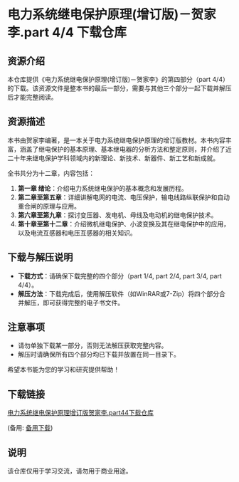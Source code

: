 # 电力系统继电保护原理(增订版)－贺家李.part 4/4 下载仓库

## 资源介绍

本仓库提供《电力系统继电保护原理(增订版)－贺家李》的第四部分（part 4/4）的下载。该资源文件是整本书的最后一部分，需要与其他三个部分一起下载并解压后才能完整阅读。

## 资源描述

本书由贺家李编著，是一本关于电力系统继电保护原理的增订版教材。本书内容丰富，涵盖了继电保护的基本原理、基本继电器的分析方法和整定原则，并介绍了近二十年来继电保护学科领域内的新理论、新技术、新器件、新工艺和新成就。

全书共分为十二章，内容包括：

1. **第一章 绪论**：介绍电力系统继电保护的基本概念和发展历程。
2. **第二章至第五章**：详细讲解电网的电流、电压保护，输电线路纵联保护和自动重合闸的原理与应用。
3. **第六章至第九章**：探讨变压器、发电机、母线及电动机的继电保护技术。
4. **第十章至第十二章**：介绍微机继电保护、小波变换及其在继电保护中的应用，以及电流互感器和电压互感器的相关知识。

## 下载与解压说明

- **下载方式**：请确保下载完整的四个部分（part 1/4, part 2/4, part 3/4, part 4/4）。
- **解压方法**：下载完成后，使用解压软件（如WinRAR或7-Zip）将四个部分合并解压，即可获得完整的电子书文件。

## 注意事项

- 请勿单独下载某一部分，否则无法解压获取完整内容。
- 解压时请确保所有四个部分均已下载并放置在同一目录下。

希望本书能为您的学习和研究提供帮助！

## 下载链接
[电力系统继电保护原理增订版贺家李.part44下载仓库](https://pan.quark.cn/s/36be1706fc11) 

(备用: [备用下载](https://pan.baidu.com/s/1he7rwvZ2d7X73fzZiaylmA?pwd=1234))

## 说明

该仓库仅用于学习交流，请勿用于商业用途。
